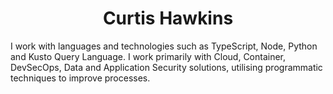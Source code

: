 <h1 align="center">Curtis Hawkins</h1>
<p>
  I work with languages and technologies such as TypeScript, Node, Python and Kusto Query Language. I work primarily with Cloud, Container, DevSecOps, Data and Application Security solutions, utilising programmatic techniques to improve processes.
</p>
<div />
